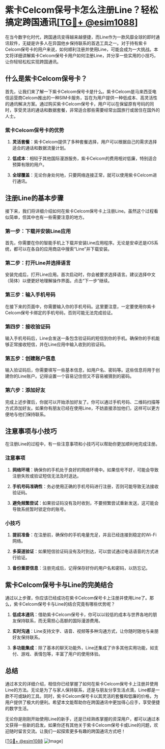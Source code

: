 # 紫卡Celcom保号卡怎么注册Line？轻松搞定跨国通讯[[TG💪+ @esim1088](https://t.me/s/esim1088)]

在当今数字化时代，跨国通讯变得越来越便捷，而Line作为一款风靡全球的即时通讯软件，无疑是许多人在异国他乡保持联系的首选工具之一。对于持有紫卡Celcom保号卡的用户来说，如何顺利注册并使用Line，可能会成为一大挑战。本文将详细讲解紫卡Celcom保号卡用户如何注册Line，并分享一些实用的小技巧，让你轻轻松松实现跨国通讯。

## 什么是紫卡Celcom保号卡？

首先，让我们来了解一下紫卡Celcom保号卡是什么。紫卡Celcom是马来西亚电信运营商Celcom推出的一种SIM卡服务，旨在为用户提供一种低成本、高灵活性的通讯解决方案。通过购买紫卡Celcom保号卡，用户可以在保留原有号码的同时，享受灵活的通话和数据套餐，非常适合那些需要经常出国旅行或居住在国外的人士。

### 紫卡Celcom保号卡的优势

1. **灵活套餐**：紫卡Celcom提供了多种套餐选择，用户可以根据自己的需求选择适合的通话和数据流量计划。
   
2. **低成本**：相较于其他国际漫游服务，紫卡Celcom的费用相对低廉，特别适合预算有限的用户。

3. **全球覆盖**：无论你身处何地，只要网络连接正常，就可以使用紫卡Celcom进行通讯。

## 注册Line的基本步骤

接下来，我们将详细介绍如何在紫卡Celcom保号卡上注册Line。虽然这个过程看似简单，但其中也有一些需要注意的地方。

### 第一步：下载并安装Line应用

首先，你需要在你的智能手机上下载并安装Line应用程序。无论是安卓还是iOS系统，都可以在各自的应用商店中搜索“Line”并下载安装。

### 第二步：打开Line并选择语言

安装完成后，打开Line应用。首次启动时，你会被要求选择语言。建议选择中文（简体）以便更好地理解操作界面。点击“下一步”继续。

### 第三步：输入手机号码

在接下来的页面中，你需要输入你的手机号码。这里要注意，一定要使用你紫卡Celcom保号卡绑定的手机号码，否则可能无法完成验证。

### 第四步：接收验证码

输入手机号码后，Line会发送一条包含验证码的短信到你的手机。确保你的手机能够正常接收短信，并在Line应用中输入收到的验证码。

### 第五步：创建账户信息

输入验证码后，你需要填写一些基本信息，如用户名、密码等。这些信息将用于创建你的Line账户。记得设置一个容易记住但又不容易被猜到的密码。

### 第六步：添加好友

完成上述步骤后，你就可以开始添加好友了。你可以通过手机号码、二维码扫描等方式添加好友。如果你有朋友已经在使用Line，不妨直接添加他们，这样可以更方便地与他们保持联系。

## 注意事项与小技巧

在注册Line的过程中，有一些注意事项和小技巧可以帮助你更加顺利地完成注册。

### 注意事项

1. **网络环境**：确保你的手机处于良好的网络环境中。如果信号不好，可能会导致注册失败或验证短信无法及时送达。

2. **手机号码准确性**：务必使用正确的手机号码进行注册，否则可能导致无法接收验证码。

3. **避免频繁尝试**：如果验证码没有及时收到，不要频繁尝试重新发送，这可能会导致系统暂时锁定你的账号。

### 小技巧

1. **提前准备**：在注册前，确保你的手机电量充足，并且已经连接到稳定的Wi-Fi网络。

2. **多渠道验证**：如果短信验证码没有及时到达，可以尝试通过电话语音的方式进行验证。

3. **备份重要信息**：注册完成后，记得保存好你的用户名和密码，以防忘记。

## 紫卡Celcom保号卡与Line的完美结合

通过以上步骤，你应该已经成功在紫卡Celcom保号卡上注册并使用Line了。那么，紫卡Celcom保号卡与Line的结合究竟有哪些优势呢？

1. **低成本通讯**：借助紫卡Celcom保号卡，你可以以较低的成本与世界各地的朋友保持联系，而无需担心高额的国际漫游费用。

2. **实时沟通**：Line支持文字、语音、视频等多种沟通方式，让你随时随地与亲朋好友保持联系。

3. **多功能集成**：除了基本的聊天功能外，Line还集成了许多其他实用功能，如支付、游戏、表情包等，丰富了用户的使用体验。

## 总结

通过本文的详细介绍，相信你已经掌握了如何在紫卡Celcom保号卡上注册并使用Line的方法。无论是为了与家人保持联系，还是与朋友分享生活点滴，Line都是一款不可或缺的工具。同时，紫卡Celcom保号卡以其灵活的套餐和低廉的价格，为用户提供了极大的便利。希望本文能帮助你在跨国通讯中更加得心应手，享受便捷的数字生活。

无论你是刚刚开始使用Line的新手，还是已经熟练掌握的资深用户，都可以通过本文获得一些新的启发。如果你还有其他关于紫卡Celcom保号卡或Line的问题，欢迎随时留言交流。让我们一起探索更多有趣的跨国通讯方式吧！

[[TG💪+ @esim1088](https://t.me/s/esim1088) ![Image](https://i.postimg.cc/4NQfJmqS/Snipaste-2025-05-13-00-14-12.png)]